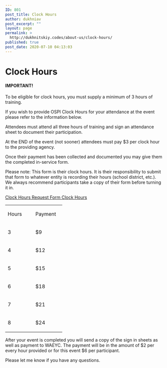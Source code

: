 ```yaml
---
ID: 801
post_title: Clock Hours
author: dukhniav
post_excerpt: ""
layout: page
permalink: >
  http://dukhnitskiy.codes/about-us/clock-hours/
published: true
post_date: 2020-07-10 04:13:03
---
```

<h1>Clock Hours</h1>		
				<h4>IMPORTANT! </h4>
																						<p><p>To be eligible for clock hours, you must supply a minimum of 3 hours of training.</p></p>
		<p>If you wish to provide OSPI Clock Hours for your attendance at the event please refer to the information below.</p><p>Attendees must attend all three hours of training and sign an attendance sheet to document their participation.</p><p>At the END of the event (not sooner) attendees must pay $3 per clock hour to the providing agency.</p><p>Once their payment has been collected and documented you may give them the completed in-service form.</p><p>Please note: This form is their clock hours. It is their responsibility to submit that form to whatever entity is recording their hours (school district, etc.). We always recommend participants take a copy of their form before turning it in.</p>		
		<a href="http://dukhnitskiy.codes/about-us/clock-hours/" data-text="Clock Hours Request Form">
				Clock Hours Request Form
		</a>
												<a href="">Clock Hours</a>
					<table><tbody><tr><td width="73"><p>Hours</p></td><td width="78"><p>Payment</p></td></tr><tr><td width="73"><p>3</p></td><td width="78"><p>$9</p></td></tr><tr><td width="73"><p>4</p></td><td width="78"><p>$12</p></td></tr><tr><td width="73"><p>5</p></td><td width="78"><p>$15</p></td></tr><tr><td width="73"><p>6</p></td><td width="78"><p>$18</p></td></tr><tr><td width="73"><p>7</p></td><td width="78"><p>$21</p></td></tr><tr><td width="73"><p>8</p></td><td width="78"><p>$24</p></td></tr></tbody></table>
		<p>After your event is completed you will send a copy of the sign in sheets as well as payment to WAEYC. The payment will be in the amount of $2 per every hour provided or for this event $6 per participant.</p><p>Please let me know if you have any questions.</p>